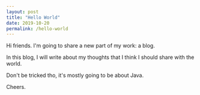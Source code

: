 ```yaml
---
layout: post
title: "Hello World"
date: 2019-10-20
permalink: /hello-world
---
```


Hi friends. I'm going to share a new part of my work: a blog.

In this blog, I will write about my thoughts that I think I should share with the world.

Don't be tricked tho, it's mostly going to be about Java.

Cheers.

